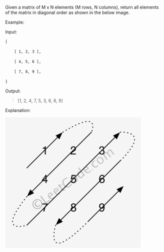 Given a matrix of M x N elements (M rows, N columns), return all elements of the matrix in diagonal order as shown in the below image.

Example:

Input:
```
[
 
    [ 1, 2, 3 ],
 
    [ 4, 5, 6 ],
 
    [ 7, 8, 9 ],
 
]
```

Output:  
> [1, 2, 4, 7, 5, 3, 6, 8, 9]

Explanation:

<img src="static/image.png" />
